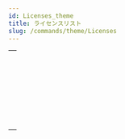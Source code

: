 ```yaml
---
id: Licenses_theme
title: ライセンスリスト
slug: /commands/theme/Licenses
---
```


|                                                                                                                         |
| ----------------------------------------------------------------------------------------------------------------------- |
| [<!-- INCLUDE #_command_.CHANGE LICENSES.Syntax -->](../../commands-legacy/change-licenses.md)<br/>                     |
| [<!-- INCLUDE #_command_.Create deployment license.Syntax -->](../../commands-legacy/create-deployment-license.md)<br/> |
| [<!-- INCLUDE #_command_.Is license available.Syntax -->](../../commands-legacy/is-license-available.md)<br/>           |
| [<!-- INCLUDE #_command_.License info.Syntax -->](../../commands/license-info.md)<br/>                                  |
| [<!-- INCLUDE #_command_.License usage.Syntax -->](../../commands-legacy/license-usage.md)<br/>                         |
| [<!-- INCLUDE #_command_.Refresh license.Syntax -->](../../commands-legacy/refresh-license.md)<br/>                     |

